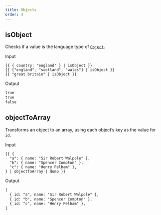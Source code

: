 ```yaml
---
title: Objects
order: 4
---
```


## isObject

Checks if a value is the language type of [`Object`](https://developer.mozilla.org/en-US/docs/Web/JavaScript/Reference/Global_Objects/Object).

Input

```njk
{{ { country: "england" } | isObject }}
{{ ["england", "scotland", "wales"] | isObject }}
{{ "great britain" | isObject }}
```

Output

```html
true
true
false
```

## objectToArray

Transforms an object to an array, using each object’s key as the value for `id`.

Input

```njk
{{ {
  "a": { name: "Sir Robert Walpole" },
  "b": { name: "Spencer Compton" },
  "c": { name: "Henry Pelham" },
} | objectToArray | dump }}
```

Output

```html
[
  { id: "a", name: "Sir Robert Walpole" },
  { id: "b", name: "Spencer Compton" },
  { id: "c", name: "Henry Pelham" },
]
```
